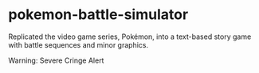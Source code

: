 # pokemon-battle-simulator
Replicated the video game series, Pokémon, into a text-based story game with battle sequences and minor graphics.

Warning: Severe Cringe Alert
